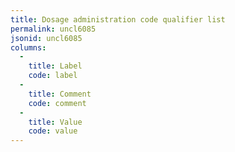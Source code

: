 ```yaml
---
title: Dosage administration code qualifier list
permalink: uncl6085
jsonid: uncl6085
columns:
  - 
    title: Label
    code: label
  - 
    title: Comment
    code: comment
  - 
    title: Value
    code: value
---
```


